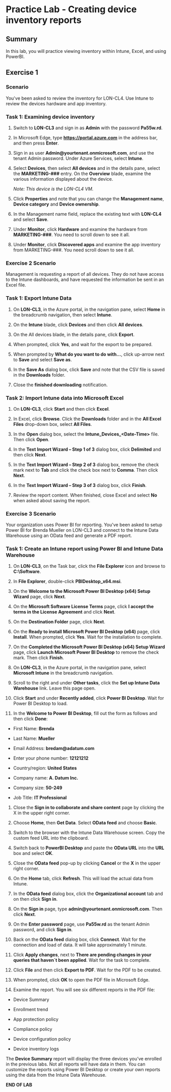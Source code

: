 # Practice Lab - Creating device inventory reports

## Summary

In this lab, you will practice viewing inventory within Intune, Excel, and using PowerBI.

## Exercise 1 

### Scenario

You've been asked to review the inventory for LON-CL4.  Use Intune to review the devices hardware and app inventory.

### Task 1: Examining device inventory

1.  Switch to **LON-CL3** and sign in as **Admin** with the password **Pa55w.rd**.

2.  In Microsoft Edge, type **https://portal.azure.com** in the address bar, and
    then press **Enter**.

3.  Sign in as user **Admin\@yourtenant.onmicrosoft.com**, and use the tenant
    Admin password. Under Azure Services, select **Intune**. 

4.  Select **Devices**, then select **All devices** and in the details pane, select the
    **MARKETING-###** entry. On the **Overview** blade, examine the various
    information displayed about the device.

    _Note: This device is the LON-CL4 VM._

5.  Click **Properties** and note that you can change the **Management name**,
    **Device category** and **Device ownership**.

6.  In the Management name field, replace the existing text with **LON-CL4** and select **Save**.

7.  Under **Monitor**, click **Hardware** and examine the hardware from
    **MARKETING-###**. You need to scroll down to see it all.

8.  Under **Monitor**, click **Discovered apps** and examine the app inventory
    from MARKETING-###. You need scroll down to see it all.


### Exercise 2 Scenario

Management is requesting a report of all devices. They do not have access to the Intune dashboards, and have requested the information be sent in an Excel file.

### Task 1: Export Intune Data

1.  On **LON-CL3**, in the Azure portal, in the navigation pane, select **Home** in the
    breadcrumb navigation, then select **Intune**.

2.  On the **Intune** blade, click **Devices** and then click **All devices**.

3.  On the All devices blade, in the details pane, click **Export**.

4.  When prompted, click **Yes**, and wait for the export to be prepared.

5.  When prompted by **What do you want to do with…**, click up-arrow next to
    **Save** and select **Save as**.

6.  In the **Save As** dialog box, click **Save** and note that the CSV file is
    saved in the **Downloads** folder.

7.  Close the **finished downloading** notification.

### Task 2: Import Intune data into Microsoft Excel

1.  On **LON-CL3**, click **Start** and then click **Excel**.

2.  In Excel, click **Browse**. Click the **Downloads** folder and in the **All
    Excel Files** drop-down box, select **All Files**.

3.  In the **Open** dialog box, select the **Intune_Devices_\<Date-Time\>**
    file. Then click **Open**.

4.  In the **Text Import Wizard – Step 1 of 3** dialog box, click **Delimited**
    and then click **Next**.

5.  In the **Text Import Wizard – Step 2 of 3** dialog box, remove the check
    mark next to **Tab** and click the check box next to **Comma**. Then click
    **Next**.

6.  In the **Text Import Wizard – Step 3 of 3** dialog box, click **Finish**.

7.  Review the report content. When finished, close Excel and select **No** when asked about saving the report.


### Exercise 3 Scenario

Your organization uses Power BI for reporting.  You've been asked to setup Power BI for Brenda Mueller on LON-CL3 and connect to the Intune Data Warehouse using an OData feed and generate a PDF report.

### Task 1: Create an Intune report using Power BI and Intune Data Warehouse

1.  On **LON-CL3**, on the Task bar, click the **File Explorer** icon and browse
    to **C:\\Software**.

2.  In **File Explorer**, double-click **PBIDesktop_x64.msi**.

3.  On the **Welcome to the Microsoft Power BI Desktop (x64) Setup Wizard**
    page, click **Next**.

4.  On the **Microsoft Software License Terms** page, click **I accept the terms
    in the License Agreement** and click **Next**.

5.  On the **Destination Folder** page, click **Next**.

6.  On the **Ready to install Microsoft Power BI Desktop (x64)** page, click
    **Install**. When prompted, click **Yes**. Wait for the installation to
    complete.

7.  On the **Completed the Microsoft Power BI Desktop (x64) Setup Wizard** page,
    click **Launch Microsoft Power BI Desktop** to remove the check mark. Then
    click **Finish**.

8.  On **LON-CL3**, in the Azure portal, in the navigation pane, select
    **Microsoft Intune** in the breadcrumb navigation.

9.  Scroll to the right and under **Other tasks**, click the **Set up Intune
    Data Warehouse** link. Leave this page open.

10. Click **Start** and under **Recently added**, click **Power BI Desktop**.
    Wait for Power BI Desktop to load.

11. In the **Welcome to Power BI Desktop**, fill out the form as follows and
    then click **Done**:

-   First Name: **Brenda**

-   Last Name: **Mueller**

-   Email Address: **bredam\@adatum.com**

-   Enter your phone number: **12121212**

-   Country/region: **United States**

-   Company name: **A. Datum Inc.**

-   Company size: **50-249**

-   Job Title: **IT Professional**

1.  Close the **Sign in to collaborate and share content** page by clicking the
    X in the upper right corner.

2.  Choose **Home**, then **Get Data**. Select **OData feed** and choose
    **Basic**.

3.  Switch to the browser with the Intune Data Warehouse screen. Copy the custom
    feed URL into the clipboard.

4.  Switch back to **PowerBI Desktop** and paste the **OData URL** into the
    **URL** box and select **OK**.

5.  Close the **OData feed** pop-up by clicking **Cancel** or the **X** in the
    upper right corner.

6.  On the **Home** tab, click **Refresh**. This will load the actual data from
    Intune.

7.  In the **OData feed** dialog box, click the **Organizational account** tab
    and on then click **Sign in**.

8.  On the **Sign in** page, type **admin\@yourtenant.onmicrosoft.com**. Then
    click **Next**.

9.  On the **Enter password** page, use **Pa55w.rd** as the tenant Admin
    password, and click **Sign in**.

10. Back on the **OData feed** dialog box, click **Connect**. Wait for the
    connection and load of data. It will take approximately 1 minute.

11. Click **Apply changes**, next to **There are pending changes in your queries
    that haven´t been applied**. Wait for the task to complete.

12. Click **File** and then click **Export to PDF**. Wait for the PDF to be
    created.

13. When prompted, click **OK** to open the PDF file in Microsoft Edge.

14. Examine the report. You will see six different reports in the PDF file:

-   Device Summary

-   Enrollment trend

-   App protection policy

-   Compliance policy

-   Device configuration policy

-   Device inventory logs

The **Device Summary** report will display the three devices you’ve enrolled
in the previous labs. Not all reports will have data in them. You can
customize the reports using Power BI Desktop or create your own reports
using the data from the Intune Data Warehouse.


**END OF LAB**